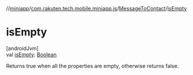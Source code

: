 //[miniapp](../../../index.md)/[com.rakuten.tech.mobile.miniapp.js](../index.md)/[MessageToContact](index.md)/[isEmpty](is-empty.md)

# isEmpty

[androidJvm]\
val [isEmpty](is-empty.md): [Boolean](https://kotlinlang.org/api/latest/jvm/stdlib/kotlin/-boolean/index.html)

Returns true when all the properties are empty, otherwise returns false.
